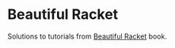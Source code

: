 # Beautiful Racket
Solutions to tutorials from [Beautiful Racket](https://beautifulracket.com/) book.
